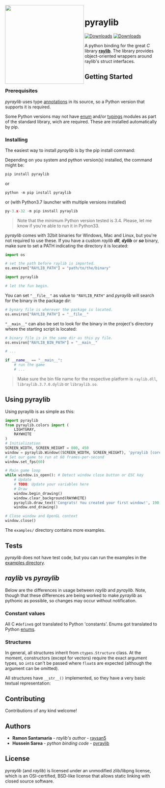 <img align="left" src="https://github.com/Ho011/pyraylib/blob/main/logo/pyraylib_256x256.png" width=256>

# pyraylib

[![Downloads](https://static.pepy.tech/badge/pyraylib)](https://pepy.tech/project/pyraylib)
[![Downloads](https://static.pepy.tech/badge/pyraylib/month)](https://pepy.tech/project/pyraylib)

A python binding for the great _C_ library **[raylib](https://github.com/raysan5/raylib)**.
The library provides object-oriented wrappers around raylib's struct interfaces.

## Getting Started

<!--
These instructions will get you a copy of the project up and running on your local machine for development and testing purposes. See deployment for notes on how to deploy the project on a live system.
-->

### Prerequisites

_pyraylib_ uses type [annotations](https://www.python.org/dev/peps/pep-3107/#id30) in its source, so a Python version that supports it is required.

Some Python versions may not have [enum](https://pypi.org/project/enum/) and/or [typings](https://pypi.org/project/typing/) modules as part of the standard library, wich are required. These are installed automatically by pip.

### Installing

The easiest way to install _pyraylib_ is by the pip install command:

Depending on you system and python version(s) installed, the command might be:

```python
pip install pyraylib
```

or

```python
python -m pip install pyraylib
```

or (with Python3.7 launcher with multiple versions installed)

```python
py-3.x-32 -m pip install pyraylib
```

> Note that the minimum Python version tested is 3.4. Please, let me know if you're able to run it in Python33.

_pyraylib_ comes with 32bit binaries for Windows, Mac and Linux, but you're not required to use these. If you have a custom _raylib_ _**dll**_, _**dylib**_ or _**so**_ binary, make sure to set a PATH indicating the directory it is located:

```python
import os

# set the path before raylib is imported.
os.environ["RAYLIB_PATH"] = "path/to/the/binary"

import pyraylib

# let the fun begin.
```

You can set `"__file__"` as value to `"RAYLIB_PATH"` and _pyraylib_ will search for the binary in the package dir:

```python
# bynary file is wherever the package is located.
os.environ["RAYLIB_PATH"] = "__file__"
```

`"__main__"` can also be set to look for the binary in the project's directory where the starting script is located:

```python
# binary file is in the same dir as this py file.
os.environ["RAYLIB_BIN_PATH"] = "__main__"

# ...

if __name__ == "__main__":
    # run the game
    # ...
```

> Make sure the bin file name for the respective platform is `raylib.dll`, `libraylib.3.7.0.dylib` or `libraylib.so`.

## Using pyraylib

Using pyraylib is as simple as this:

```python
import pyraylib
from pyraylib.colors import (
    LIGHTGRAY,
    RAYWHITE
)
# Initialization
SCREEN_WIDTH, SCREEN_HEIGHT = 800, 450
window = pyraylib.Window((SCREEN_WIDTH, SCREEN_HEIGHT), 'pyraylib [core] example - basic window')
# Set our game to run at 60 frames-per-second
window.set_fps(60)

# Main game loop
while window.is_open(): # Detect window close button or ESC key
    # Update
    # TODO: Update your variables here
    # Draw
    window.begin_drawing()
    window.clear_background(RAYWHITE)
    pyraylib.draw_text('Congrats! You created your first window!', 190, 200, 20, LIGHTGRAY)
    window.end_drawing()

# Close window and OpenGL context
window.close()
```

The `examples/` directory contains more examples.

## Tests

_pyraylib_ does not have test code, but you can run the examples in the [examples directory](https://github.com/Ho011/pyraylib/tree/main/examples).
>
<!--
### Break down into end to end tests

Explain what these tests test and why

```
Give an example
```

### And coding style tests

Explain what these tests test and why

```
Give an example
```

## Deployment

Add additional notes about how to deploy this on a live system

-->

## _raylib_ vs _pyraylib_

Below are the differences in usage between _raylib_ and _pyraylib_. Note, though that these differences are being worked to make _pyraylib_ as pythonic as possible, so changes may occur without notification.

### Constant values

All C `#define`s got translated to Python 'constants'. Enums got translated to
Python [enums](https://docs.python.org/3/library/enum.html).

### Structures

In general, all structures inherit from `ctypes.Structure` class. At the moment, constructors
(except for vectors) require the exact argument types, so `int`s can't be passed
where `float`s are expected (although the argument can be omitted).

All structures have `__str__()` implemented, so they have a very basic textual representation:

## Contributing

Contributions of any kind welcome!

## Authors

* **Ramon Santamaria** - *raylib's author* - [raysan5](https://github.com/raysan5)
* **Hussein Sarea** - *python binding code* - [pyraylib](https://github.com/Ho011/pyraylib)

## License

_pyraylib_ (and _raylib_) is licensed under an unmodified zlib/libpng license, which is an OSI-certified, BSD-like license that allows static linking with closed source software.

<!--
## Acknowledgments

* Hat tip to anyone whose code was used
* Inspiration
* etc
-->
